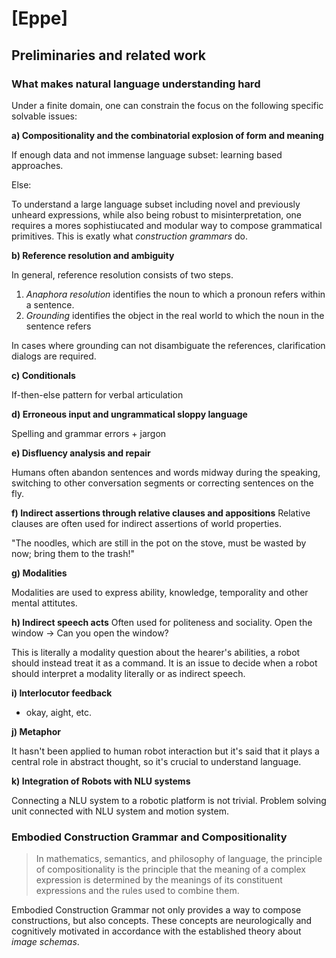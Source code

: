 # [Eppe]

## Preliminaries and related work

### What makes natural language understanding hard

Under a finite domain, one can constrain the focus on the following specific solvable issues:

**a) Compositionality and the combinatorial explosion of form and meaning**

If enough data and not immense language subset: learning based approaches.

Else:

To understand a large language subset including novel and previously unheard expressions, while also being robust to misinterpretation, one requires a mores sophistiucated and modular way to compose grammatical primitives. This is exatly what *construction grammars* do.

**b) Reference resolution and ambiguity**

In general, reference resolution consists of two steps.
1. *Anaphora resolution* identifies the noun to which a pronoun refers within a sentence. 
2. *Grounding* identifies the object in the real world to which the noun in the sentence refers

In cases where grounding can not disambiguate the references, clarification dialogs are required.

**c) Conditionals**

If-then-else pattern for verbal articulation

**d) Erroneous input and ungrammatical sloppy language**

Spelling and grammar errors + jargon

**e) Disfluency analysis and repair**

Humans often abandon sentences and words midway during the speaking, switching to other conversation segments or correcting sentences on the fly.

**f) Indirect assertions through relative clauses and appositions**
Relative clauses are often used for indirect assertions of world properties.

"The noodles, which are still in the pot on the stove, must be wasted by now; bring them to the trash!"

**g) Modalities**

Modalities are used to express ability, knowledge, temporality and other mental attitutes.

**h) Indirect speech acts**
Often used for politeness and sociality.
Open the window -> Can you open the window?

This is literally a modality question about the hearer's abilities, a robot should instead treat it as a command. It is an issue to decide when a robot should interpret a modality literally or as indirect speech.

**i) Interlocutor feedback**

+ okay, aight, etc.

**j) Metaphor**

It hasn't been applied to human robot interaction but it's said that it plays a central role in abstract thought, so it's crucial to understand language.

**k) Integration of Robots with NLU systems**

Connecting a NLU system to a robotic platform is not trivial. Problem solving unit connected with NLU system and motion system.

### Embodied Construction Grammar and Compositionality 

> In mathematics, semantics, and philosophy of language, the principle of compositionality is the principle that the meaning of a complex expression is determined by the meanings of its constituent expressions and the rules used to combine them.

Embodied Construction Grammar not only provides a way to compose constructions, but also concepts. These concepts are neurologically and cognitively motivated in accordance with the established theory about *image schemas*.

